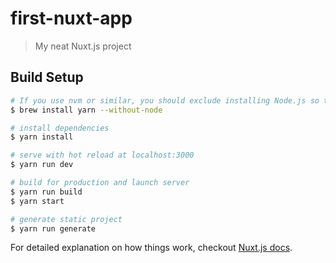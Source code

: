 # first-nuxt-app

> My neat Nuxt.js project

## Build Setup

``` bash
# If you use nvm or similar, you should exclude installing Node.js so that nvm’s version of Node.js is used.
$ brew install yarn --without-node

# install dependencies
$ yarn install

# serve with hot reload at localhost:3000
$ yarn run dev

# build for production and launch server
$ yarn run build
$ yarn start

# generate static project
$ yarn run generate
```

For detailed explanation on how things work, checkout [Nuxt.js docs](https://nuxtjs.org).
